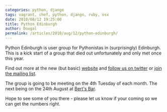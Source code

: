 ```yaml
---
categories: python, django
tags: vagrant, chef, python, django, ruby, osx
date: 2010/08/12 19:25:00
title: Python Edinburgh
author: Dougal
permalink: /articles/2010/aug/12/python-edinburgh/
---
```


Python Edinburgh is user group for Pythonistas in (surprisingly) Edinburgh.
This is a kick start of a group that died out unfortunately and only met once 
this year.

Find out more at the new (but basic) [website](http://www.pythonedinburgh.org/)
and [follow us on twitter](http://twitter.com/pythonedinburgh) or 
[join the mailing list](http://mail.python.org/mailman/listinfo/edinburgh).

The group is going to be meeting on the 4th Tuesday of each month. The next 
being on the 24th August at [Bert's Bar](http://www.bertsbar.co.uk/berts-bar/about/how-to-find-us.html).

Hope to see some of you there - please let us know if your coming so we can 
get the numbers right.

